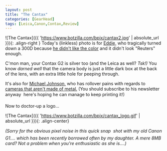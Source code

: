 ```yaml
---
layout: post
title: "The Cantax"
categories: [GearHead]
tags: [Leica,Canon,Contax,Review]
---
```


![The Cantax]({{ 'https://www.botzilla.com/bpix/cantax2.jpg' | absolute_url }}){: .align-right }
Today's (linkless) photo is for <a href="http://www.walkeast.com/">Eddie,</a> who tragically turned down a 300D because <a href="http://www.walkeast.com/diary.php?did=35">he didn't like the color</a> and it didn't look "Reuters" enough.

C'mon man, your Contax G2 is silver too (and the Leica as well? <i>Tsk!)</i> You know <i>darned well</i> that the camera body is just a little dark box at the back of the lens, with an extra little hole for peeping through.

It's also for <a href="http://www.37thframe.com/" rel="colleague">Michael Johnson,</a> who has rollover pains with regards to <a href="http://www.luminous-landscape.com/columns/sm-04-02-01.shtml">cameras that aren't made of metal.</a> (You should subscribe to his newsletter anyway &#151; here's hoping he can manage to keep printing it!)

Now to doctor-up a logo...

![The Cantax]({{ 'https://www.botzilla.com/bpix/cantax_logo.gif' | absolute_url }}){: .align-center}

<i>(Sorry for the obvious pixel noise in this quick snap &#151; shot with my old Canon G1.... which has been recently borrowed often by my daughter. A mere 8MB card? Not a problem when you're enthusiastic as she is....)</i>

